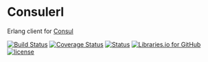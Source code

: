 # Consulerl

Erlang client for [Consul](https://consul.io)

[![Build Status](https://travis-ci.org/dieu/consulerl.svg?branch=master)](https://travis-ci.org/dieu/consulerl) [![Coverage Status](https://coveralls.io/repos/github/dieu/consulerl/badge.svg?branch=master)](https://coveralls.io/github/dieu/consulerl?branch=master) [![Status](https://img.shields.io/badge/status-active-brightgreen.svg?maxAge=2592000)]() [![Libraries.io for GitHub](https://img.shields.io/librariesio/github/dieu/consulerl.svg?maxAge=2592000)]() [![license](https://img.shields.io/github/license/dieu/consulerl.svg?maxAge=2592000)](https://github.com/dieu/consulerl/blob/master/LICENSE)

